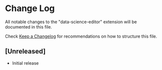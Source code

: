 # Change Log

All notable changes to the "data-science-editor" extension will be documented in this file.

Check [Keep a Changelog](http://keepachangelog.com/) for recommendations on how to structure this file.

## [Unreleased]

- Initial release